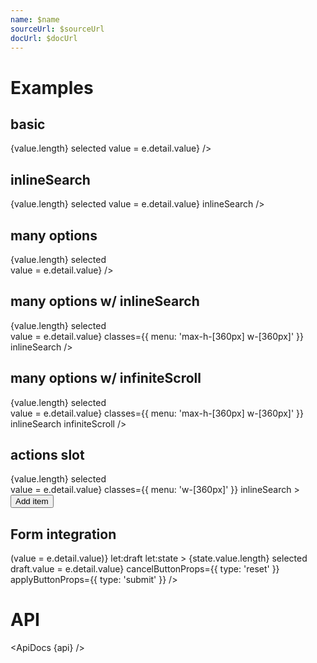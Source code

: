 ```yaml
---
name: $name
sourceUrl: $sourceUrl
docUrl: $docUrl
---
```


<script>
  import { mdiMagnify, mdiPlus, mdiPencil } from '@mdi/js';

  import api from '$lib/components/MultiSelect.svelte?raw&sveld';
  import ApiDocs from '$lib/components/ApiDocs.svelte';

  import Button from '$lib/components/Button.svelte';
  import Dialog from '$lib/components/Dialog.svelte';
  import Drawer from '$lib/components/Drawer.svelte';
  import Form from '$lib/components/Form.svelte';
  import Preview from '$lib/components/Preview.svelte';
  import MenuItem from '$lib/components/MenuItem.svelte';
  import Stack from '$lib/components/Stack.svelte';
  import MultiSelect from '$lib/components/MultiSelect.svelte';
  import TextField from '$lib/components/TextField.svelte';
  import Toggle from '$lib/components/Toggle.svelte';
  import ToggleButton from '$lib/components/ToggleButton.svelte';


  import { delay } from '$lib/utils/promise';
  import { cls } from '$lib/utils/styles';

  const options = [
    { name: 'One', value: 1 },
    { name: 'Two', value: 2 },
    { name: 'Three', value: 3 },
    { name: 'Four', value: 4 },
  ];

  const manyOptions = Array.from({ length: 100 }).map((_, i) => ({ name: `${i + 1}`, value: i + 1 }))

  let value = [3];
</script>

# Examples

## basic

<Preview>
  {value.length} selected
  <MultiSelect
    {options}
    {value}
    on:change={(e) => value = e.detail.value}
  />
</Preview>

## inlineSearch

<Preview>
  {value.length} selected
  <MultiSelect
    {options}
    {value}
    on:change={(e) => value = e.detail.value}
    inlineSearch
  />
</Preview>

## many options

<Preview>
  {value.length} selected
  <div class="flex flex-col max-h-[360px] overflow-auto">
    <MultiSelect
      options={manyOptions}
      {value}
      on:change={(e) => value = e.detail.value}
    />
  </div>
</Preview>

## many options w/ inlineSearch

<Preview>
  {value.length} selected
  <div class="flex flex-col max-h-[360px] overflow-auto">
    <MultiSelect
      options={manyOptions}
      {value}
      on:change={(e) => value = e.detail.value}
      classes={{ menu: 'max-h-[360px] w-[360px]' }}
      inlineSearch
    />
  </div>
</Preview>

## many options w/ infiniteScroll

<Preview>
  {value.length} selected
  <div class="flex flex-col max-h-[360px] overflow-auto">
    <MultiSelect
      options={manyOptions}
      {value}
      on:change={(e) => value = e.detail.value}
      classes={{ menu: 'max-h-[360px] w-[360px]' }}
      inlineSearch
      infiniteScroll
    />
  </div>
</Preview>

## actions slot

<Preview>
  {value.length} selected
  <div class="flex flex-col max-h-[360px] overflow-auto">
    <MultiSelect
      {options}
      {value}
      on:change={(e) => value = e.detail.value}
      classes={{ menu: 'w-[360px]' }}
      inlineSearch
    >
      <div slot="actions">
        <Button color="accent" icon={mdiPlus}>Add item</Button>
      </div>
    </MultiSelect>
  </div>
</Preview>

## Form integration

<Preview>
  <Form
    initial={{ value }}
    on:change={(e) => (value = e.detail.value)}
    let:draft
    let:state
  >
    {state.value.length} selected
    <MultiSelect
      {options}
      value={draft.value}
      {draft}
      on:change={(e) => draft.value = e.detail.value}
      cancelButtonProps={{ type: 'reset' }}
      applyButtonProps={{ type: 'submit' }}
    />
  </Form>
</Preview>

# API

<ApiDocs {api} />
